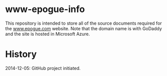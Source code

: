 www-epogue-info
===============
This repository is intended to store all of the source documents required for
the www.epogue.com website. Note that the domain name is with GoDaddy and the
site is hosted in Microsoft Azure.

History
=======
2014-12-05: GitHub project initiated.

